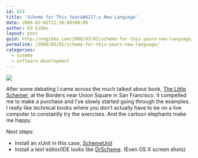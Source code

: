 ```yaml
---
id: 653
title: 'Scheme for This Year&#8217;s New Language'
date: 2008-03-02T21:56:09+00:00
author: Ed Gibbs
layout: post
guid: http://edgibbs.com/2008/03/02/scheme-for-this-years-new-language/
permalink: /2008/03/02/scheme-for-this-years-new-language/
categories:
  - scheme
  - software development
---
```

[<img src="http://edgibbs.com/images/little_schemer.jpg" border="0" />](http://www.ccs.neu.edu/home/matthias/BTLS/)

After some debating I came across the much talked about book, [The Little Schemer](http://www.ccs.neu.edu/home/matthias/BTLS/), at the Borders near Union Square in San Francisco. It compelled me to make a purchase and I&#8217;ve slowly started going through the examples. I really like technical books where you don&#8217;t actually have to be on a live computer to constantly try the exercises. And the cartoon elephants make me happy.

Next steps:

  * Install an xUnit in this case, [SchemeUnit](http://planet.plt-scheme.org/display.ss?package=schemeunit.plt&owner=schematics)
  * Install a text editor/IDE looks like [DrScheme](http://www.plt-scheme.org/software/drscheme/). (Even OS X screen shots)